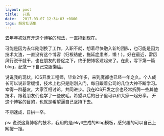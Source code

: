 ```yaml
---
layout: post
title:  开篇
date:   2017-03-07 12:34:03 +0800
tags: 胡言乱语集
---
```


去年年初就有开这个博客的想法，一直拖到现在。

可能是因为去年刚刚换了工作，入职不就，想着尽快融入新的团队，也可能是因为技术太渣，一直没有这个博客（归根结底，拖延症患者，懒！）。好在最近，雷厉风行说干就干，也在朋友的督促之下，终于把博客建起来了。在此，写下第一篇blog，纪念一下自己克服懒癌。

说说我的现状，iOS开发工程师，毕业2年多，来到魔都也已经一年之久。个人成长可以说非常缓慢，技术上也只是刚刚入门，每日跟着公司的几位大神不断学习。幸得一群基友，大家互相讨论，共同进步。我在iOS开发之余也经常折腾一些其他技术，跟着朋友们也学了一些皮毛。希望以后的日子里可以和大家一起分享。
开这个博客的目的，也就是希望逼自己坚持下去。

不期速成，日拱一卒。

ps: 说说这篇博客的技术，我用的是jekyll生成的Blog模板，感兴趣的可以自己上网搜一搜。